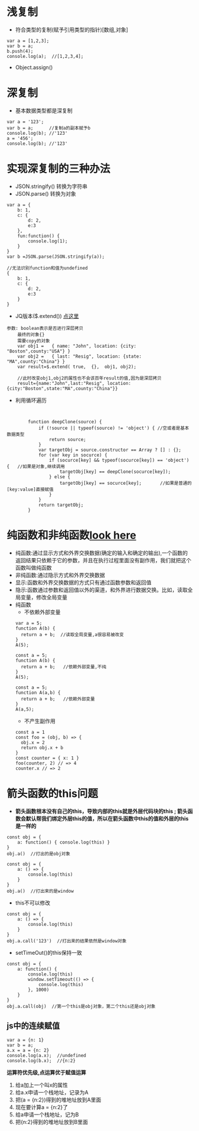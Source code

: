 # 浅复制
- 符合类型的复制(赋予引用类型的指针)[数组,对象]
```
var a = [1,2,3];
var b = a;
b.push(4);
console.log(a);  //[1,2,3,4];
```
- Object.assign()
# 深复制
- 基本数据类型都是深复制
```
var a = '123';
var b = a;      //复制a的副本赋予b
console.log(b); //'123'
a = '456';
console.log(b); //'123'
```
# 实现深复制的三种办法
- JSON.stringify() 转换为字符串
- JSON.parse() 转换为对象
```
var a = {
    b: 1,
    c: {
        d: 2,
        e:3
    },
    fun:function() {
        console.log(1);
    }
}
var b =JSON.parse(JSON.stringify(a));

//无法识别function和值为undefined
{
    b: 1,
    c: {
        d: 2,
        e:3
    }
}
```
- JQ版本($.extend())
[点这里](https://www.cnblogs.com/RascallySnake/archive/2010/05/07/1729563.html)
```
参数: boolean表示是否进行深层拷贝
    最终的对象{}
    需要copy的对象
    var obj1 =   { name: "John", location: {city: "Boston",county:"USA"} }
    var obj2 =   { last: "Resig", location: {state: "MA",county:"China"} }
    var result=$.extend( true,  {},  obj1, obj2); 
    
    //此时改变obj1,obj2的属性也不会该百年result的值,因为是深层拷贝
    result={name:"John",last:"Resig", location:{city:"Boston",state:"MA",county:"China"}}
```
- 利用循环遍历
```


        function deepClone(source) {
            if (!source || typeof(source) != 'object') { //空或者是基本数据类型
                return source;
            }
            var targetObj = source.constructor == Array ? [] : {};
            for (var key in socurce) {
                if (socurce[key] && typeof(socurce[key]) == 'object') {   //如果是对象,继续调用
                    targetObj[key] == deepClone(socurce[key]);
                } else {
                    targetObj[key] == socurce[key];       //如果是普通的[key:value]直接赋值
                }
            }
            return targetObj;
        }
```
# 纯函数和非纯函数[look here](https://blog.csdn.net/c_kite/article/details/79138814)
- 纯函数:通过显示方式和外界交换数据(确定的输入和确定的输出),一个函数的返回结果只依赖于它的参数，并且在执行过程里面没有副作用，我们就把这个函数叫做纯函数
- 非纯函数:通过隐示方式和外界交换数据
- 显示:函数和外界交换数据的方式只有通过函数参数和返回值
- 隐示:函数通过参数和返回值以外的渠道，和外界进行数据交换。比如，读取全局变量，修改全局变量
- 纯函数
    + 不依赖外部变量
    ```
    var a = 5;
    function A(b) {
      return a + b;  //读取全局变量,a很容易被改变
    }
    A(5);    
    ```
    ```
    const a = 5;
    function A(b) {
      return a + b;   //依赖外部变量,不纯
    }
    A(5);
    ```
    ```
    const a = 5;
    function A(a,b) {
      return a + b;   //依赖外部变量
    }
    A(a,5);
    ```
    + 不产生副作用
    ```
    const a = 1
    const foo = (obj, b) => {
      obj.x = 2
      return obj.x + b
    }
    const counter = { x: 1 }
    foo(counter, 2) // => 4
    counter.x // => 2
    ```
# 箭头函数的this问题
- **箭头函数根本没有自己的this，导致内部的this就是外层代码块的this ;  箭头函数会默认帮我们绑定外层this的值，所以在箭头函数中this的值和外层的this是一样的**
```
const obj = {
    a: function() { console.log(this) }    
}
obj.a()  //打出的是obj对象
```
```
const obj = {
    a: () => {
        console.log(this)
    }
}
obj.a()  //打出来的是window
```

- this不可以修改
```
const obj = {
    a: () => {
        console.log(this)
    }
}
obj.a.call('123')  //打出来的结果依然是window对象
```
- setTimeOut()的this保持一致
```
const obj = {
    a: function() {
        console.log(this)
        window.setTimeout(() => { 
            console.log(this) 
        }, 1000)
    }
}
obj.a.call(obj)  //第一个this是obj对象，第二个this还是obj对象
```
## js中的连续赋值
```
var a = {n: 1}
var b = a;
a.x = a = {n: 2}
console.log(a.x);  //undefined
console.log(b.x);  //{n:2}
```
**运算符优先级,点运算优于赋值运算**
1. 给a加上一个叫x的属性
2. 给a.x申请一个栈地址，记录为A
3. 把(a = {n:2})得到的堆地址放到A里面
4. 现在要计算a = {n:2}了
5. 给a申请一个栈地址，记为B
6. 把{n:2}得到的堆地址放到B里面
